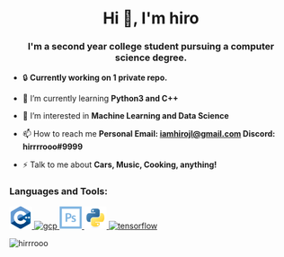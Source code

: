 <h1 align="center">Hi 👋, I'm hiro</h1>
<h3 align="center">I'm a second year college student pursuing a computer science degree.</h3>

- 🔒 **Currently working on 1 private repo.**

- 🌱 I’m currently learning **Python3 and C++**

- 👀 I’m interested in **Machine Learning and Data Science**

- 📫 How to reach me **Personal Email: iamhirojl@gmail.com Discord: hirrrrooo#9999**

- ⚡ Talk to me about **Cars, Music, Cooking, anything!**

<!-- <h3 align="left">Connect with me:</h3>
<p align="left">
</p> -->

<h3 align="left">Languages and Tools:</h3>
<p align="left"> <a href="https://www.w3schools.com/cpp/" target="_blank" rel="noreferrer"> <img src="https://raw.githubusercontent.com/devicons/devicon/master/icons/cplusplus/cplusplus-original.svg" alt="cplusplus" width="40" height="40"/> </a> <a href="https://cloud.google.com" target="_blank" rel="noreferrer"> <img src="https://www.vectorlogo.zone/logos/google_cloud/google_cloud-icon.svg" alt="gcp" width="40" height="40"/> </a> <a href="https://www.photoshop.com/en" target="_blank" rel="noreferrer"> <img src="https://raw.githubusercontent.com/devicons/devicon/master/icons/photoshop/photoshop-line.svg" alt="photoshop" width="40" height="40"/> </a> <a href="https://www.python.org" target="_blank" rel="noreferrer"> <img src="https://raw.githubusercontent.com/devicons/devicon/master/icons/python/python-original.svg" alt="python" width="40" height="40"/> </a> <a href="https://www.tensorflow.org" target="_blank" rel="noreferrer"> <img src="https://www.vectorlogo.zone/logos/tensorflow/tensorflow-icon.svg" alt="tensorflow" width="40" height="40"/> </a> </p>
<p align="left"> <img src="https://komarev.com/ghpvc/?username=hirrrooo&label=Profile%20views&color=2a9414&style=flat-square" alt="hirrrooo" /> </p>
<!---
hirrrooo/hirrrooo is a ✨ special ✨ repository because its `README.md` (this file) appears on your GitHub profile.
You can click the Preview link to take a look at your changes.
--->

